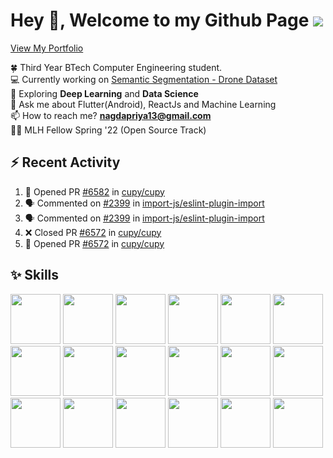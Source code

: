 # Hey 👋, Welcome to my Github Page ![](https://komarev.com/ghpvc/?username=pri1311&color=green)

[View My Portfolio](https://priyanagda.in)

🍀 Third Year BTech Computer Engineering student.<br/>
💻 Currently working on [Semantic Segmentation - Drone Dataset](https://github.com/pri1311/Aerial-Semantic-Segmentation-Drone-Dataset)<br/>
🌱 Exploring **Deep Learning** and **Data Science**<br/>
💬 Ask me about Flutter(Android), ReactJs and Machine Learning<br/>
📫 How to reach me? **nagdapriya13@gmail.com**<br/>
👩‍💼 MLH Fellow Spring '22 (Open Source Track)


## ⚡ Recent Activity
<!--START_SECTION:activity-->
1. 💪 Opened PR [#6582](https://github.com/cupy/cupy/pull/6582) in [cupy/cupy](https://github.com/cupy/cupy)
2. 🗣 Commented on [#2399](https://github.com/import-js/eslint-plugin-import/issues/2399) in [import-js/eslint-plugin-import](https://github.com/import-js/eslint-plugin-import)
3. 🗣 Commented on [#2399](https://github.com/import-js/eslint-plugin-import/issues/2399) in [import-js/eslint-plugin-import](https://github.com/import-js/eslint-plugin-import)
4. ❌ Closed PR [#6572](https://github.com/cupy/cupy/pull/6572) in [cupy/cupy](https://github.com/cupy/cupy)
5. 💪 Opened PR [#6572](https://github.com/cupy/cupy/pull/6572) in [cupy/cupy](https://github.com/cupy/cupy)
<!--END_SECTION:activity-->


## ✨ Skills
<img height = "80px" src="https://github.com/yurijserrano/Github-Profile-Readme-Logos/blob/master/others/html.svg"></img>
<img height = "80px" src="https://github.com/yurijserrano/Github-Profile-Readme-Logos/blob/master/others/css.svg" /> 
<img height = "80px" src="https://github.com/yurijserrano/Github-Profile-Readme-Logos/blob/master/programming%20languages/javascript.svg" />
<img height = "80px" src="https://github.com/yurijserrano/Github-Profile-Readme-Logos/blob/master/frameworks/nodejs.svg" />
<img height = "80px" src="https://github.com/yurijserrano/Github-Profile-Readme-Logos/blob/master/text%20editors/vscode.svg" />
<img height = "80px" src="https://github.com/yurijserrano/Github-Profile-Readme-Logos/blob/master/cloud/github.svg" />
<img height = "80px" src="https://github.com/yurijserrano/Github-Profile-Readme-Logos/blob/master/databases/mongodb.svg" />
<img height = "80px" src="https://github.com/yurijserrano/Github-Profile-Readme-Logos/blob/master/cloud/firebase.svg" />
<img height = "80px" src="https://github.com/yurijserrano/Github-Profile-Readme-Logos/blob/master/others/git.svg"></img>
<img height = "80px" src="https://github.com/yurijserrano/Github-Profile-Readme-Logos/blob/master/frameworks/android.svg" /> 
<img height = "80px" src="https://github.com/yurijserrano/Github-Profile-Readme-Logos/blob/master/programming%20languages/c.svg" />
<img height = "80px" src="https://github.com/yurijserrano/Github-Profile-Readme-Logos/blob/master/programming%20languages/c++.svg" />
<img height = "80px" src="https://github.com/yurijserrano/Github-Profile-Readme-Logos/blob/master/programming%20languages/dart.svg" />
<img height = "80px" src="https://github.com/yurijserrano/Github-Profile-Readme-Logos/blob/master/frameworks/boostrap.svg" />
<img height = "80px" src="https://github.com/yurijserrano/Github-Profile-Readme-Logos/blob/master/frameworks/react.svg" />
<img height = "80px" src="https://github.com/yurijserrano/Github-Profile-Readme-Logos/blob/master/frameworks/flask.svg" />
<img height = "80px" src="https://github.com/yurijserrano/Github-Profile-Readme-Logos/blob/master/programming%20languages/python.svg" />
<img height = "80px" src="https://github.com/yurijserrano/Github-Profile-Readme-Logos/blob/master/programming%20languages/typescript.svg" />
